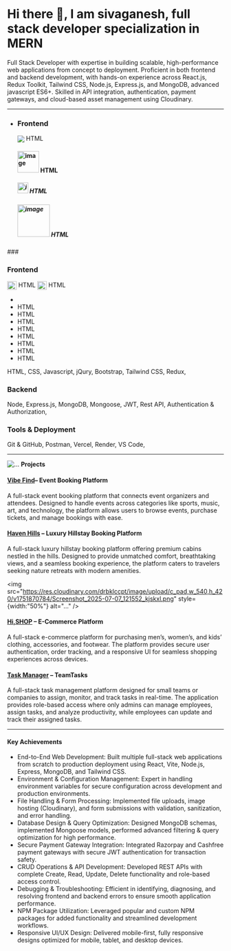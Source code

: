 <h1> Hi there 👋, I am sivaganesh, full stack developer specialization in MERN</h1>
<p>Full Stack Developer with expertise in building scalable, high-performance web applications from concept to deployment. Proficient in both frontend and backend development, with hands-on experience across React.js, Redux Toolkit, Tailwind CSS, Node.js, Express.js, and MongoDB, advanced javascript ES6+. Skilled in API integration, authentication, payment gateways, and cloud-based asset management using Cloudinary.</p>
<hr />

<ul>
  <li><h3><b>Frontend</b></h3>
  <span><img src="https://img.icons8.com/?size=100&id=20909&format=png&color=000000"  align='center' /> HTML</span>
<h4><span><img width="50" height="50" alt="image" src="https://github.com/user-attachments/assets/10d8901a-efe5-4d95-92e7-35f60aaa092d" /> HTML</span></h4>
<h5><span><img width="25" height="25" alt="image" src="https://github.com/user-attachments/assets/10d8901a-efe5-4d95-92e7-35f60aaa092d" /> HTML</span></h5>
<h5><span><img width="75" height="75" alt="image" src="https://github.com/user-attachments/assets/10d8901a-efe5-4d95-92e7-35f60aaa092d" /> HTML</span></h6>
  </li>
</ul>

###<h3><b>Frontend</b></h3>
<span><img src="https://img.icons8.com/?size=100&id=20909&format=png&color=000000" height="20rem" width="22rem" align='center' /> HTML</span>
<span><img src="https://img.icons8.com/?size=100&id=20909&format=png&color=000000" height="20rem" width="22rem" align='center' /> HTML</span>
<ul>
  <li></li>
  <li>HTML</li>
  <li>HTML</li>
  <li>HTML</li>
  <li>HTML</li>
  <li>HTML</li>
  <li>HTML</li>
  <li>HTML</li>
  <li>HTML</li>
</ul>
<span>HTML,</span>
<span>CSS,</span>
<span>Javascript,</span>
<span>jQury,</span>
<span>Bootstrap,</span>
<span>Tailwind CSS,</span>
<span>Redux,</span>

<h3><b>Backend</b></h3>
<span>Node,</span>
<span>Express.js,</span>
<span>MongoDB,</span>
<span>Mongoose,</span>
<span>JWT,</span>
<span>Rest API,</span>
<span>Authentication & Authorization,</span>

<h3><b>Tools & Deployment</b></h3>
<span>Git & GitHub,</span>
<span>Postman,</span>
<span>Vercel,</span>
<span>Render,</span>
<span>VS Code,</span>

<hr />
<img src="https://res.cloudinary.com/drbklccpt/image/upload/v1751870784/Screenshot_2025-07-07_121552_kjskxl.png" alt="..." />
<span><b>Projects</b></span>
<h4><a href="https://vibefind-together.netlify.app">Vibe Find</a>– Event Booking Platform</h4>
<p>A full-stack event booking platform that connects event organizers and attendees. Designed to handle events across categories like sports, music, art, and technology, the platform allows users to browse events, purchase tickets, and manage bookings with ease.
</p>

<h4><a href="https://haven-hills.netlify.app">Haven Hills</a> – Luxury Hillstay Booking Platform</h4>
<p>A full-stack luxury hillstay booking platform offering premium cabins nestled in the hills. Designed to provide unmatched comfort, breathtaking views, and a seamless booking experience, the platform caters to travelers seeking nature retreats with modern amenities.</p>

<img src="https://res.cloudinary.com/drbklccpt/image/upload/c_pad,w_540,h_420/v1751870784/Screenshot_2025-07-07_121552_kjskxl.png" style={width:"50%"} alt="..." />
<h4><a href="https://hi-shop-lake.vercel.app">Hi,SHOP</a> – E-Commerce Platform</h4>
<p>A full-stack e-commerce platform for purchasing men’s, women’s, and kids’ clothing, accessories, and footwear. The platform provides secure user authentication, order tracking, and a responsive UI for seamless shopping experiences across devices.</p>

<h4><a href="https://team-tasks-frontend.onrender.com">Task Manager</a> – TeamTasks</h4>
<p>A full-stack task management platform designed for small teams or companies to assign, monitor, and track tasks in real-time. The application provides role-based access where only admins can manage employees, assign tasks, and analyze productivity, while employees can update and track their assigned tasks.
</p>
<hr />
<h4>Key Achievements</h4>
<ul>
  <li>End-to-End Web Development: Built multiple full-stack web applications from scratch to production deployment using React, Vite, Node.js, Express, MongoDB, and Tailwind CSS.</li>
  <li>Environment & Configuration Management: Expert in handling environment variables for secure configuration across development and production environments.
</li>
  <li>File Handling & Form Processing: Implemented file uploads, image hosting (Cloudinary), and form submissions with validation, sanitization, and error handling.</li><li>Database Design & Query Optimization: Designed MongoDB schemas, implemented Mongoose models, performed advanced filtering & query optimization for high performance.</li>
  <li>Secure Payment Gateway Integration: Integrated Razorpay and Cashfree payment gateways with secure JWT authentication for transaction safety.
</li>
  <li>CRUD Operations & API Development: Developed REST APIs with complete Create, Read, Update, Delete functionality and role-based access control.</li>
  <li>Debugging & Troubleshooting: Efficient in identifying, diagnosing, and resolving frontend and backend errors to ensure smooth application performance.</li>
  <li>NPM Package Utilization: Leveraged popular and custom NPM packages for added functionality and streamlined development workflows.</li>
  <li>Responsive UI/UX Design: Delivered mobile-first, fully responsive designs optimized for mobile, tablet, and desktop devices.</li>
</ul>


<!--
**Ganesh-kaladi/Ganesh-kaladi** is a ✨ _special_ ✨ repository because its `README.md` (this file) appears on your GitHub profile.

Here are some ideas to get you started:

- 🔭 I’m currently working on ...
- 🌱 I’m currently learning ...
- 👯 I’m looking to collaborate on ...
- 🤔 I’m looking for help with ...
- 💬 Ask me about ...
- 📫 How to reach me: ...
- 😄 Pronouns: ...
- ⚡ Fun fact: ...
-->




